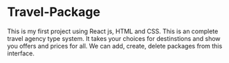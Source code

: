 # Travel-Package
This is my first project using React js, HTML and CSS.
This is an complete travel agency type system. It takes your choices for destinstions and show you offers and prices for all. 
We can add, create, delete packages from this interface.
